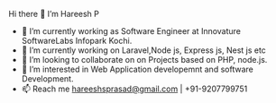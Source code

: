  Hi there 👋 I’m Hareesh P





- 🔭 I’m currently working as Software Engineer at Innovature SoftwareLabs Infopark Kochi.
- 🌱 I’m currently working on Laravel,Node js, Express js, Nest js etc
- 👯 I’m looking to collaborate on on Projects based on PHP, node.js.
- 🌱 I’m interested in Web Application developemnt and software Development.
- 📫 Reach me hareeshsprasad@gmail.com | +91-9207799751

